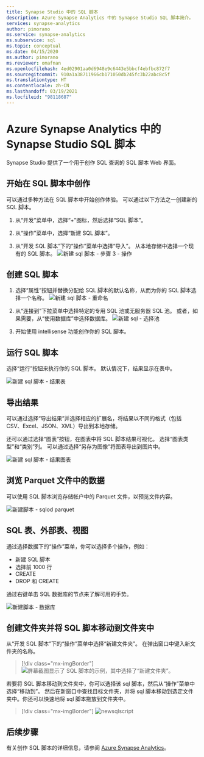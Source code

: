 ```yaml
---
title: Synapse Studio 中的 SQL 脚本
description: Azure Synapse Analytics 中的 Synapse Studio SQL 脚本简介。
services: synapse-analytics
author: pimorano
ms.service: synapse-analytics
ms.subservice: sql
ms.topic: conceptual
ms.date: 04/15/2020
ms.author: pimorano
ms.reviewer: omafnan
ms.openlocfilehash: 4ed02901aa0d6948e9c6443e5bbcf4ebfbc872f7
ms.sourcegitcommit: 910a1a38711966cb171050db245fc3b22abc8c5f
ms.translationtype: HT
ms.contentlocale: zh-CN
ms.lasthandoff: 03/19/2021
ms.locfileid: "98118687"
---
```

# <a name="synapse-studio-sql-scripts-in-azure-synapse-analytics"></a>Azure Synapse Analytics 中的 Synapse Studio SQL 脚本 

Synapse Studio 提供了一个用于创作 SQL 查询的 SQL 脚本 Web 界面。 

## <a name="begin-authoring-in-sql-script"></a>开始在 SQL 脚本中创作 

可以通过多种方法在 SQL 脚本中开始创作体验。 可以通过以下方法之一创建新的 SQL 脚本。

1. 从“开发”菜单中，选择“+”图标，然后选择“SQL 脚本”。

2. 从“操作”菜单中，选择“新建 SQL 脚本”。

3. 从“开发 SQL 脚本”下的“操作”菜单中选择“导入”。 从本地存储中选择一个现有的 SQL 脚本。
![新建 sql 脚本 - 步骤 3 - 操作](media/author-sql-script/new-sql-script-3-actions.png)

## <a name="create-your-sql-script"></a>创建 SQL 脚本

1. 选择“属性”按钮并替换分配给 SQL 脚本的默认名称，从而为你的 SQL 脚本选择一个名称。 
![新建 sql 脚本 - 重命名](media/author-sql-script/new-sql-script-rename.png)

2. 从“连接到”下拉菜单中选择特定的专用 SQL 池或无服务器 SQL 池。 或者，如果需要，从“使用数据库”中选择数据库。 
![新建 sql - 选择池](media/author-sql-script/new-sql-choose-pool.png)

3. 开始使用 intellisense 功能创作你的 SQL 脚本。

## <a name="run-your-sql-script"></a>运行 SQL 脚本

选择“运行”按钮来执行你的 SQL 脚本。 默认情况下，结果显示在表中。

![新建 sql 脚本 - 结果表](media/author-sql-script/new-sql-script-results-table.png)

## <a name="export-your-results"></a>导出结果

可以通过选择“导出结果”并选择相应的扩展名，将结果以不同的格式（包括 CSV、Excel、JSON、XML）导出到本地存储。

还可以通过选择“图表”按钮，在图表中将 SQL 脚本结果可视化。 选择“图表类型”和“类别”列。 可以通过选择“另存为图像”将图表导出到图片中。 

![新建 sql 脚本 - 结果图表](media/author-sql-script/new-sql-script-results-chart.png)

## <a name="explore-data-from-a-parquet-file"></a>浏览 Parquet 文件中的数据

可以使用 SQL 脚本浏览存储帐户中的 Parquet 文件，以预览文件内容。

![新建脚本 - sqlod parquet](media/author-sql-script/new-script-sqlod-parquet.png)

## <a name="sql-tables-external-tables-views"></a>SQL 表、外部表、视图

通过选择数据下的“操作”菜单，你可以选择多个操作，例如：

- 新建 SQL 脚本
- 选择前 1000 行
- CREATE
- DROP 和 CREATE 
 
通过右键单击 SQL 数据库的节点来了解可用的手势。
 
![新建脚本 - 数据库](media/author-sql-script/new-script-database.png)

## <a name="create-folders-and-move-sql-scripts-into-a-folder"></a>创建文件夹并将 SQL 脚本移动到文件夹中

从“开发 SQL 脚本”下的“操作”菜单中选择“新建文件夹”。 在弹出窗口中键入新文件夹的名称。 

> [!div class="mx-imgBorder"] 
> ![屏幕截图显示了 SQL 脚本的示例，其中选择了“新建文件夹”。](./media/author-sql-script/new-sql-script-create-folder.png)

若要将 SQL 脚本移动到文件夹中，你可以选择该 sql 脚本，然后从“操作”菜单中选择“移动到”。 然后在新窗口中查找目标文件夹，并将 sql 脚本移动到选定文件夹中。你还可以快速地将 sql 脚本拖放到文件夹中。  

> [!div class="mx-imgBorder"] 
> ![newsqlscript](./media/author-sql-script/new-sql-script-move-folder.png)

## <a name="next-steps"></a>后续步骤

有关创作 SQL 脚本的详细信息，请参阅 [Azure Synapse Analytics](../index.yml)。